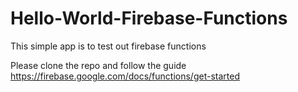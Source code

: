# Hello-World-Firebase-Functions

This simple app is to test out firebase functions

Please clone the repo and follow the guide https://firebase.google.com/docs/functions/get-started
